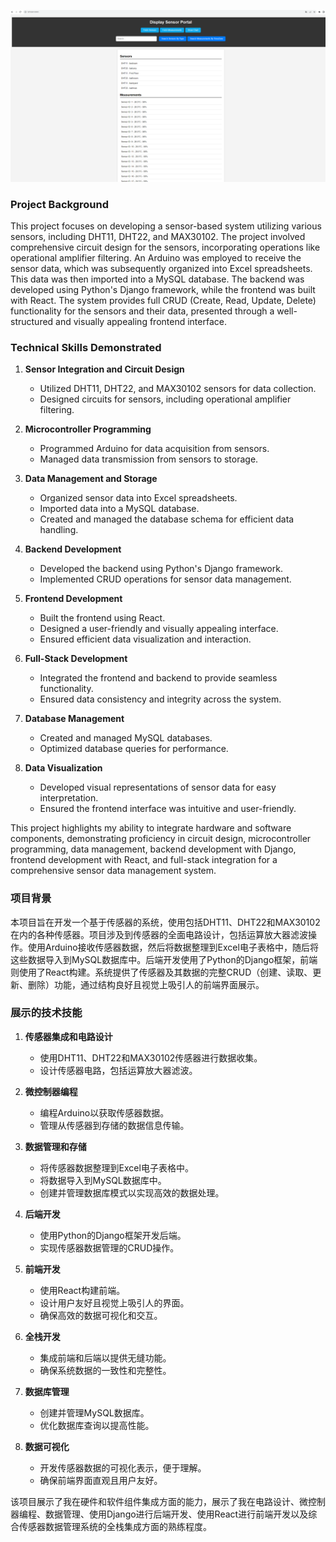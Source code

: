 
![Example Image](readme_image/fetch.png)

### Project Background

This project focuses on developing a sensor-based system utilizing various sensors, including DHT11, DHT22, and MAX30102. The project involved comprehensive circuit design for the sensors, incorporating operations like operational amplifier filtering. An Arduino was employed to receive the sensor data, which was subsequently organized into Excel spreadsheets. This data was then imported into a MySQL database. The backend was developed using Python's Django framework, while the frontend was built with React. The system provides full CRUD (Create, Read, Update, Delete) functionality for the sensors and their data, presented through a well-structured and visually appealing frontend interface.

### Technical Skills Demonstrated

1. **Sensor Integration and Circuit Design**
   - Utilized DHT11, DHT22, and MAX30102 sensors for data collection.
   - Designed circuits for sensors, including operational amplifier filtering.

2. **Microcontroller Programming**
   - Programmed Arduino for data acquisition from sensors.
   - Managed data transmission from sensors to storage.

3. **Data Management and Storage**
   - Organized sensor data into Excel spreadsheets.
   - Imported data into a MySQL database.
   - Created and managed the database schema for efficient data handling.

4. **Backend Development**
   - Developed the backend using Python's Django framework.
   - Implemented CRUD operations for sensor data management.

5. **Frontend Development**
   - Built the frontend using React.
   - Designed a user-friendly and visually appealing interface.
   - Ensured efficient data visualization and interaction.

6. **Full-Stack Development**
   - Integrated the frontend and backend to provide seamless functionality.
   - Ensured data consistency and integrity across the system.

7. **Database Management**
   - Created and managed MySQL databases.
   - Optimized database queries for performance.

8. **Data Visualization**
   - Developed visual representations of sensor data for easy interpretation.
   - Ensured the frontend interface was intuitive and user-friendly.

This project highlights my ability to integrate hardware and software components, demonstrating proficiency in circuit design, microcontroller programming, data management, backend development with Django, frontend development with React, and full-stack integration for a comprehensive sensor data management system.


### 项目背景

本项目旨在开发一个基于传感器的系统，使用包括DHT11、DHT22和MAX30102在内的各种传感器。项目涉及到传感器的全面电路设计，包括运算放大器滤波操作。使用Arduino接收传感器数据，然后将数据整理到Excel电子表格中，随后将这些数据导入到MySQL数据库中。后端开发使用了Python的Django框架，前端则使用了React构建。系统提供了传感器及其数据的完整CRUD（创建、读取、更新、删除）功能，通过结构良好且视觉上吸引人的前端界面展示。

### 展示的技术技能

1. **传感器集成和电路设计**
   - 使用DHT11、DHT22和MAX30102传感器进行数据收集。
   - 设计传感器电路，包括运算放大器滤波。

2. **微控制器编程**
   - 编程Arduino以获取传感器数据。
   - 管理从传感器到存储的数据信息传输。

3. **数据管理和存储**
   - 将传感器数据整理到Excel电子表格中。
   - 将数据导入到MySQL数据库中。
   - 创建并管理数据库模式以实现高效的数据处理。

4. **后端开发**
   - 使用Python的Django框架开发后端。
   - 实现传感器数据管理的CRUD操作。

5. **前端开发**
   - 使用React构建前端。
   - 设计用户友好且视觉上吸引人的界面。
   - 确保高效的数据可视化和交互。

6. **全栈开发**
   - 集成前端和后端以提供无缝功能。
   - 确保系统数据的一致性和完整性。

7. **数据库管理**
   - 创建并管理MySQL数据库。
   - 优化数据库查询以提高性能。

8. **数据可视化**
   - 开发传感器数据的可视化表示，便于理解。
   - 确保前端界面直观且用户友好。

该项目展示了我在硬件和软件组件集成方面的能力，展示了我在电路设计、微控制器编程、数据管理、使用Django进行后端开发、使用React进行前端开发以及综合传感器数据管理系统的全栈集成方面的熟练程度。




